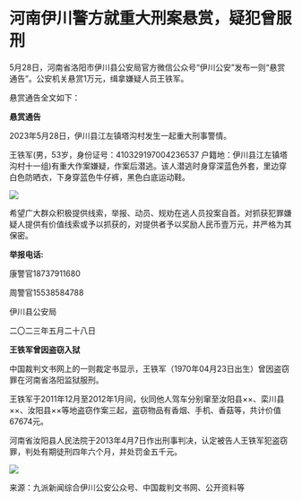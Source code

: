 # 河南伊川警方就重大刑案悬赏，疑犯曾服刑

5月28日，河南省洛阳市伊川县公安局官方微信公众号“伊川公安”发布一则“悬赏通告”。公安机关悬赏1万元，缉拿嫌疑人员王铁军。

悬赏通告全文如下：

**悬赏通告**

2023年5月28日，伊川县江左镇塔沟村发生一起重大刑事警情。

王铁军(男，53岁，身份证号：410329197004236537
户籍地：伊川县江左镇塔沟村十一组)有重大作案嫌疑，作案后潜逃。该人潜逃时身穿深蓝色外套，里边穿白色防晒衣，下身穿蓝色牛仔裤，黑色白底运动鞋。

![](https://inews.gtimg.com/om_bt/OO2U6jKc_zKBPLi0FR8vL2IsTFwt5orbcwfppollNIVm0AA/1000)

希望广大群众积极提供线索，举报、动员、规劝在逃人员投案自首。对抓获犯罪嫌疑人提供有价值线索或予以抓获的，对提供者予以奖励人民币壹万元，并严格为其保密。

**举报电话:**

康警官18737911680

周警官15538584788

伊川县公安局

二〇二三年五月二十八日

**王铁军曾因盗窃入狱**

中国裁判文书网上的一则裁定书显示，王铁军（1970年04月23日出生）曾因盗窃罪在河南省洛阳监狱服刑。

王铁军于2011年12月至2012年1月间，伙同他人驾车分别窜至汝阳县××、栾川县××、汝阳县××等地盗窃作案三起，盗窃物品有香烟、手机、香菇等，共计价值67674元。

河南省汝阳县人民法院于2013年4月7日作出刑事判决，认定被告人王铁军犯盗窃罪，判处有期徒刑四年六个月，并处罚金五千元。

![](https://inews.gtimg.com/om_bt/O9uEgiPbIWYkRfyktwV8Ko9ivy_EbxgnnAiga3_swOHygAA/1000)

来源：九派新闻综合伊川公安公众号、中国裁判文书网、公开资料等

